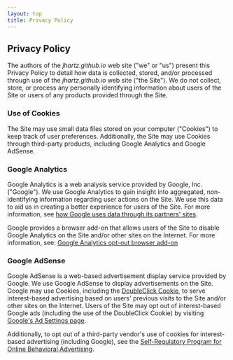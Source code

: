 ```yaml
---
layout: top
title: Privacy Policy
---
```

## Privacy Policy

The authors of the *jhartz.github.io* web site ("we" or "us") present this Privacy Policy to detail how data is collected, stored, and/or processed through use of the *jhartz.github.io* web site ("the Site"). We do not collect, store, or process any personally identifying information about users of the Site or users of any products provided through the Site.

### Use of Cookies

The Site may use small data files stored on your computer ("Cookies") to keep track of user preferences. Additionally, the Site may use Cookies through third-party products, including Google Analytics and Google AdSense.

### Google Analytics

Google Analytics is a web analysis service provided by Google, Inc. ("Google"). We use Google Analytics to gain insight into aggregated, non-identifying information regarding user actions on the Site. We use this data to aid us in creating a better experience for users of the Site. For more information, see [how Google uses data through its partners' sites](http://www.google.com/policies/privacy/partners/).

Google provides a browser add-on that allows users of the Site to disable Google Analytics on the Site and/or other sites on the Internet. For more information, see: [Google Analytics opt-out browser add-on](https://support.google.com/analytics/answer/181881)

### Google AdSense

Google AdSense is a web-based advertisement display service provided by Google. We use Google AdSense to display advertisements on the Site. Google may use Cookies, including the [DoubleClick Cookie](https://support.google.com/adsense/answer/2839090), to serve interest-based advertising based on users' previous visits to the Site and/or other sites on the Internet. Users of the Site may opt out of interest-based Google ads (including the use of the DoubleClick Cookie) by visiting [Google's Ad Settings page](http://www.google.com/ads/preferences/).

Additionally, to opt out of a third-party vendor's use of cookies for interest-based advertising (including Google), see the [Self-Regulatory Program for Online Behavioral Advertising](http://www.aboutads.info/choices/).
